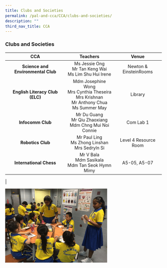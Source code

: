 ```yaml
---
title: Clubs and Societies
permalink: /pal-and-cca/CCA/clubs-and-societies/
description: ""
third_nav_title: CCA
---
```

### Clubs and Societies

| **CCA** | **Teachers** | **Venue** |
|:---:|:---:|:---:|
| **Science and Environmental Club** | Ms Jessie Ong <br>Mr Tan Keng Wai <br> Ms Lim Shu Hui Irene | Newton & EinsteinRooms |
| **English Literacy Club (ELC)** | Mdm Josephine Wong <br> Mrs Cynthia Theseira<br> Mrs Krishnan <br> Mr Anthony Chua<br> Ms Summer May | Library |
| **Infocomm Club** | Mr Du Guang <br>Mr Qiu Zhaoxiang<br> Mdm Chng Mui Noi Connie | Com Lab 1 |
| **Robotics Club** | Mr Paul Ling <br>Ms Zhong Linshan <br>Mrs Sedryln Si | Level 4 Resource Room |
| **International Chess** | Mr V Bala <br>Mdm Sasikala <br>Mdm Tan Seok Hymn Mimy  | A5-05, A5-07 |
|

<img src="/images/sci%20and%20environmental%20club.gif" 
     style="width:65%">